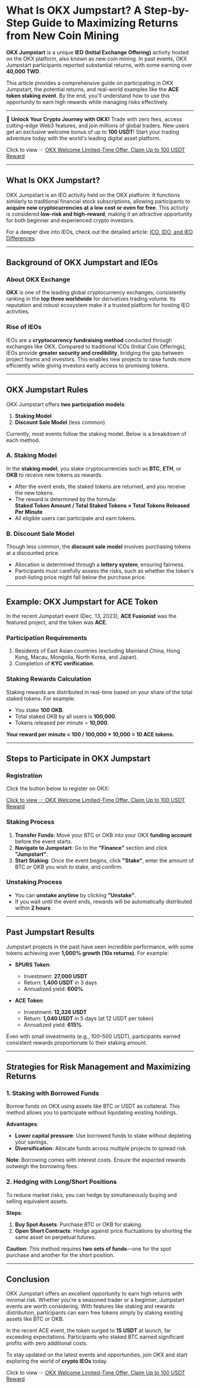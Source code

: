 # What Is OKX Jumpstart? A Step-by-Step Guide to Maximizing Returns from New Coin Mining

**OKX Jumpstart** is a unique **IEO (Initial Exchange Offering)** activity hosted on the OKX platform, also known as new coin mining. In past events, OKX Jumpstart participants reported substantial returns, with some earning over **40,000 TWD**.

This article provides a comprehensive guide on participating in OKX Jumpstart, the potential returns, and real-world examples like the **ACE token staking event**. By the end, you'll understand how to use this opportunity to earn high rewards while managing risks effectively.

---

🚀 **Unlock Your Crypto Journey with OKX!** Trade with zero fees, access cutting-edge Web3 features, and join millions of global traders. New users get an exclusive welcome bonus of up to **100 USDT**! Start your trading adventure today with the world's leading digital asset platform.

Click to view ☞ [OKX Welcome Limited-Time Offer, Claim Up to 100 USDT Reward](https://bit.ly/OKXe)

---

## What Is OKX Jumpstart?

OKX Jumpstart is an IEO activity held on the OKX platform. It functions similarly to traditional financial stock subscriptions, allowing participants to **acquire new cryptocurrencies at a low cost or even for free**. This activity is considered **low-risk and high-reward**, making it an attractive opportunity for both beginner and experienced crypto investors.

For a deeper dive into IEOs, check out the detailed article: [ICO, IDO, and IEO Differences](https://newplayerjino.com/ico-ido-ieo-difference/).

---

## Background of OKX Jumpstart and IEOs

### About OKX Exchange

**OKX** is one of the leading global cryptocurrency exchanges, consistently ranking in the **top three worldwide** for derivatives trading volume. Its reputation and robust ecosystem make it a trusted platform for hosting IEO activities.

### Rise of IEOs

IEOs are a **cryptocurrency fundraising method** conducted through exchanges like OKX. Compared to traditional ICOs (Initial Coin Offerings), IEOs provide **greater security and credibility**, bridging the gap between project teams and investors. This enables new projects to raise funds more efficiently while giving investors early access to promising tokens.

---

## OKX Jumpstart Rules

OKX Jumpstart offers **two participation models**:

1. **Staking Model**  
2. **Discount Sale Model** (less common)

Currently, most events follow the staking model. Below is a breakdown of each method.

### A. Staking Model

In the **staking model**, you stake cryptocurrencies such as **BTC**, **ETH**, or **OKB** to receive new tokens as rewards.

- After the event ends, the staked tokens are returned, and you receive the new tokens.
- The reward is determined by the formula:  
  **Staked Token Amount / Total Staked Tokens × Total Tokens Released Per Minute**
- All eligible users can participate and earn tokens.

### B. Discount Sale Model

Though less common, the **discount sale model** involves purchasing tokens at a discounted price.  
- Allocation is determined through a **lottery system**, ensuring fairness.
- Participants must carefully assess the risks, such as whether the token's post-listing price might fall below the purchase price.

---

## Example: OKX Jumpstart for ACE Token

In the recent Jumpstart event (Dec. 13, 2023), **ACE Fusionist** was the featured project, and the token was **ACE**. 

### Participation Requirements
1. Residents of East Asian countries (excluding Mainland China, Hong Kong, Macau, Mongolia, North Korea, and Japan).
2. Completion of **KYC verification**.

### Staking Rewards Calculation
Staking rewards are distributed in real-time based on your share of the total staked tokens. For example:

- You stake **100 OKB**.
- Total staked OKB by all users is **100,000**.
- Tokens released per minute = **10,000**.

**Your reward per minute = 100 / 100,000 × 10,000 = 10 ACE tokens.**

---

## Steps to Participate in OKX Jumpstart

### Registration
Click the button below to register on OKX:

[Click to view ☞ OKX Welcome Limited-Time Offer, Claim Up to 100 USDT Reward](https://bit.ly/OKXe)

### Staking Process
1. **Transfer Funds**: Move your BTC or OKB into your OKX **funding account** before the event starts.
2. **Navigate to Jumpstart**: Go to the **"Finance"** section and click **"Jumpstart"**.
3. **Start Staking**: Once the event begins, click **"Stake"**, enter the amount of BTC or OKB you wish to stake, and confirm.

### Unstaking Process
- You can **unstake anytime** by clicking **"Unstake"**.  
- If you wait until the event ends, rewards will be automatically distributed within **2 hours**.

---

## Past Jumpstart Results

Jumpstart projects in the past have seen incredible performance, with some tokens achieving over **1,000% growth (10x returns)**. For example:

- **SPURS Token**:  
  - Investment: **27,000 USDT**  
  - Return: **1,400 USDT** in 3 days  
  - Annualized yield: **600%**.

- **ACE Token**:  
  - Investment: **12,326 USDT**  
  - Return: **1,040 USDT** in 5 days (at 12 USDT per token)  
  - Annualized yield: **615%**.

Even with small investments (e.g., 100–500 USDT), participants earned consistent rewards proportionate to their staking amount.

---

## Strategies for Risk Management and Maximizing Returns

### 1. Staking with Borrowed Funds
Borrow funds on OKX using assets like BTC or USDT as collateral. This method allows you to participate without liquidating existing holdings.

**Advantages**:
- **Lower capital pressure**: Use borrowed funds to stake without depleting your savings.
- **Diversification**: Allocate funds across multiple projects to spread risk.

**Note**: Borrowing comes with interest costs. Ensure the expected rewards outweigh the borrowing fees.

### 2. Hedging with Long/Short Positions
To reduce market risks, you can hedge by simultaneously buying and selling equivalent assets.

**Steps**:
1. **Buy Spot Assets**: Purchase BTC or OKB for staking.
2. **Open Short Contracts**: Hedge against price fluctuations by shorting the same asset on perpetual futures.

**Caution**: This method requires **two sets of funds**—one for the spot purchase and another for the short position.

---

## Conclusion

OKX Jumpstart offers an excellent opportunity to earn high returns with minimal risk. Whether you're a seasoned trader or a beginner, Jumpstart events are worth considering. With features like staking and rewards distribution, participants can earn free tokens simply by staking existing assets like BTC or OKB.

In the recent ACE event, the token surged to **15 USDT** at launch, far exceeding expectations. Participants who staked BTC earned significant profits with zero additional costs.

To stay updated on the latest events and opportunities, join OKX and start exploring the world of **crypto IEOs** today.

Click to view ☞ [OKX Welcome Limited-Time Offer, Claim Up to 100 USDT Reward](https://bit.ly/OKXe)

